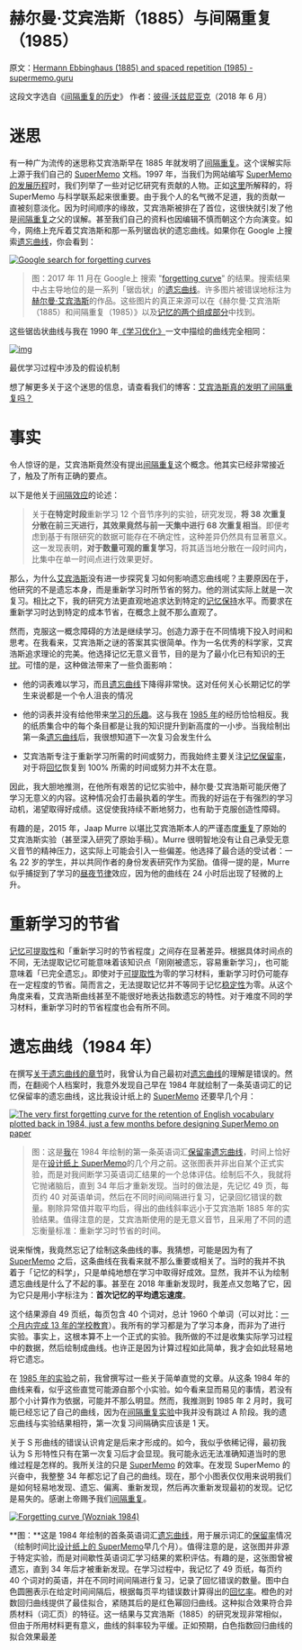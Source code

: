 # 赫尔曼·艾宾浩斯（1885）与间隔重复（1985）

原文：[Hermann Ebbinghaus (1885) and spaced repetition (1985) - supermemo.guru](https://supermemo.guru/wiki/Hermann_Ebbinghaus_(1885)_and_spaced_repetition_(1985))

这段文字选自《[间隔重复的历史](https://supermemo.guru/wiki/History_of_spaced_repetition)》 作者：[彼得·沃兹尼亚克](https://supermemo.guru/wiki/Piotr_Wozniak)（2018 年 6 月）

# 迷思

有一种广为流传的迷思称艾宾浩斯早在 1885 年就发明了[间隔重复](https://supermemo.guru/wiki/Spaced_repetition)。这个误解实际上源于我们自己的 [SuperMemo](https://supermemo.guru/wiki/SuperMemo) 文档。1997 年，当我们为网站编写 [SuperMemo 的发展历程](http://super-memory.com/english/history.htm)时，我们列举了一些对记忆研究有贡献的人物。正如[这里](https://supermemo.guru/wiki/Who_invented_the_name:_spaced_repetition%3F)所解释的，将 SuperMemo 与科学联系起来很重要。由于我个人的名气微不足道，我的贡献一直被刻意淡化。因为时间顺序的缘故，艾宾浩斯被排在了首位，这很快就引发了他是[间隔重复](https://supermemo.guru/wiki/Spaced_repetition)之父的误解。甚至我们自己的资料也因编辑不慎而朝这个方向演变。如今，网络上充斥着艾宾浩斯和那一系列锯齿状的遗忘曲线。如果你在 Google 上搜索[遗忘曲线](https://supermemo.guru/wiki/Forgetting_curve)，你会看到：

[![Google search for forgetting curves](https://supermemo.guru/images/thumb/8/8f/Google_search_for_forgetting_curves.jpg/400px-Google_search_for_forgetting_curves.jpg)](https://supermemo.guru/wiki/File:Google_search_for_forgetting_curves.jpg)

> 图：2017 年 11 月在 Google上 搜索 "[forgetting curve](https://supermemo.guru/wiki/Forgetting_curve)" 的结果。搜索结果中占主导地位的是一系列「锯齿状」的[遗忘曲线](https://supermemo.guru/wiki/Forgetting_curve)。许多图片被错误地标注为[赫尔曼·艾宾浩斯](https://en.wikipedia.org/wiki/Hermann_Ebbinghaus)的作品。这些图片的真正来源可以在《赫尔曼·艾宾浩斯（1885）和间隔重复（1985）》以及[记忆的两个组成部分](https://supermemo.guru/wiki/Two_components_of_memory)中找到。

这些锯齿状曲线与我在 1990 年[《学习优化》](https://supermemo.guru/wiki/Optimization_of_learning)一文中描绘的曲线完全相同：

[![img](https://supermemo.guru/images/thumb/0/0e/Hypothetical_mechanism_involved_in_the_process_of_optimal_learning.jpg/300px-Hypothetical_mechanism_involved_in_the_process_of_optimal_learning.jpg)](https://supermemo.guru/wiki/File:Hypothetical_mechanism_involved_in_the_process_of_optimal_learning.jpg)

最优学习过程中涉及的假设机制

想了解更多关于这个迷思的信息，请查看我们的博客：[艾宾浩斯真的发明了间隔重复吗？](http://www.supermemo.com/en/blog/did-ebbinghaus-invent-spaced-repetition)

# 事实

令人惊讶的是，艾宾浩斯竟然没有提出[间隔重复](https://supermemo.guru/wiki/Spaced_repetition)这个概念。他其实已经非常接近了，触及了所有正确的要点。

以下是他关于[间隔效应](https://supermemo.guru/wiki/Spacing_effect)的论述：

> 关于**在特定时段**重新学习 12 个音节序列的实验，研究发现，**将 38 次重复分散在前三天进行，其效果竟然与前一天集中进行 68 次重复相当**。即便考虑到基于有限研究的数据可能存在不确定性，这种差异仍然具有显著意义。这一发现表明，**对于数量可观的重复学习**，将其适当地分散在一段时间内，比集中在单一时间点进行效果更好。

那么，为什么[艾宾浩斯](https://supermemo.guru/wiki/Ebbinghaus)没有进一步探究复习如何影响遗忘曲线呢？主要原因在于，他研究的不是遗忘本身，而是重新学习时所节省的努力。他的测试实际上就是一次复习。相比之下，我的研究方法更直观地追求达到特定的[记忆保持](https://supermemo.guru/wiki/Retention)水平。而要求在重新学习时达到特定的成本节省，在概念上就不那么直观了。

然而，克服这一概念障碍的方法是继续学习。创造力源于在不同情境下投入时间和思考。在我看来，艾宾浩斯之谜的答案其实很简单。作为一名优秀的科学家，艾宾浩斯追求理论的完美。他选择记忆无意义音节，目的是为了最小化已有知识的[干扰](https://supermemo.guru/wiki/Interference)。可惜的是，这种做法带来了一些负面影响：

- 他的词表难以学习，而且[遗忘曲线](https://supermemo.guru/wiki/Forgetting_curve)下降得非常快。这对任何关心长期记忆的学生来说都是一个令人沮丧的情况

- 他的词表并没有给他带来[学习的乐趣](https://supermemo.guru/wiki/Pleasure_of_learning)。这与我在 [1985 年](https://supermemo.guru/wiki/Birthday_of_SuperMemo)的经历恰恰相反。我的纸质集合中的每个条目都是让我的知识提升到新高度的一小步。当我绘制出第一条[遗忘曲线](https://supermemo.guru/wiki/Forgetting_curve)后，我很想知道下一次复习会发生什么

- 艾宾浩斯专注于重新学习所需的时间或努力，而我始终主要关注[记忆保留率](https://supermemo.guru/wiki/Retention)，对于将[回忆](https://supermemo.guru/wiki/Recall)恢复到 100% 所需的时间或努力并不太在意。

因此，我大胆地推测，在他所有艰苦的记忆实验中，赫尔曼·艾宾浩斯可能厌倦了学习无意义的内容。这种情况会打击最执着的学生。而我的好运在于有强烈的学习动机，渴望取得好成绩。这促使我持续不断地努力，也有助于克服创造性障碍。

有趣的是，2015 年，Jaap Murre 以堪比艾宾浩斯本人的严谨态度[重复](http://journals.plos.org/plosone/article?id=10.1371/journal.pone.0120644)了原始的艾宾浩斯实验（甚至深入研究了原始手稿）。Murre 很明智地没有让自己承受无意义音节的精神压力，这实际上可能会引入一些偏差。他选择了最合适的受试者：一名 22 岁的学生，并以共同作者的身份发表研究作为奖励。值得一提的是，Murre 似乎捕捉到了学习的[昼夜节律](https://supermemo.guru/wiki/Circadian)效应，因为他的曲线在 24 小时后出现了轻微的上升。

# 重新学习的节省

[记忆可提取性](https://supermemo.guru/wiki/Retrievability)和「重新学习时的节省程度」之间存在显著差异。根据具体时间点的不同，无法提取记忆可能意味着该知识点「刚刚被遗忘，容易重新学习」，也可能意味着「已完全遗忘」。即使对于[可提取性](https://supermemo.guru/wiki/Retrievability)为零的学习材料，重新学习时仍可能存在一定程度的节省。简而言之，无法提取记忆并不等同于记忆[稳定性](https://supermemo.guru/wiki/Stability)为零。从这个角度来看，艾宾浩斯曲线甚至不能很好地表达指数遗忘的特性。对于难度不同的学习材料，重新学习时的节省程度也会有所不同。

# 遗忘曲线（1984 年）

在撰写[关于遗忘曲线的章节](https://supermemo.guru/wiki/Exponential_nature_of_forgetting)时，我曾认为自己最初对[遗忘曲线](https://supermemo.guru/wiki/Forgetting_curve)的理解是错误的。然而，在翻阅个人档案时，我意外发现自己早在 1984 年就绘制了一条英语词汇的记忆保留率的遗忘曲线，这比我设计纸上的 [SuperMemo](https://supermemo.guru/wiki/SuperMemo) 还要早几个月：

[![The very first forgetting curve for the retention of English vocabulary plotted back in 1984, just a few months before designing SuperMemo on paper](https://supermemo.guru/images/thumb/d/d0/Forgetting_curve_for_retention_of_English_vocabulary_%281984%29.jpg/600px-Forgetting_curve_for_retention_of_English_vocabulary_%281984%29.jpg)](https://supermemo.guru/wiki/File:Forgetting_curve_for_retention_of_English_vocabulary_(1984).jpg)

> 图：这是[我](https://supermemo.guru/wiki/Piotr_Wozniak)在 1984 年绘制的第一条英语词汇[保留率](https://supermemo.guru/wiki/Retention)[遗忘曲线](https://supermemo.guru/wiki/Forgetting_curve)，时间上恰好是在[设计纸上 SuperMemo](https://supermemo.guru/wiki/Birth_of_SuperMemo)的几个月之前。这张图表并非出自某个正式实验，而是对我间断学习英语词汇结果的一个总体评估。绘制后不久，我就将它抛诸脑后，直到 34 年后才重新发现。当时的做法是，先记忆 49 页，每页约 40 对英语单词，然后在不同时间间隔进行复习，记录回忆错误的数量。剔除异常值并取平均后，得出的曲线斜率远小于艾宾浩斯 1885 年的实验结果。值得注意的是，艾宾浩斯使用的是无意义音节，且采用了不同的遗忘衡量标准：重新学习时节省的时间。

说来惭愧，我竟然忘记了绘制这条曲线的事。我猜想，可能是因为有了 [SuperMemo](https://supermemo.guru/wiki/SuperMemo) 之后，这条曲线在我看来就不那么重要或相关了。当时的我并不执着于「记忆的科学」，只是单纯地想在学习中取得好成效。显然，我并不认为绘制遗忘曲线是什么了不起的事。甚至在 2018 年重新发现时，我差点又忽略了它，因为它只是用小字标注为：**首次记忆的平均遗忘速度**。

这个结果源自 49 页纸，每页包含 40 个词对，总计 1960 个单词（可以对比：[一个月内完成 13 年的学校教育](https://supermemo.guru/wiki/13_years_of_school_in_a_month)）。我所有的学习都是为了学习本身，而非为了进行实验。事实上，这根本算不上一个正式的实验。我所做的不过是收集实际学习过程中的数据，然后绘制成曲线。也许正是因为计算过程如此简单，我才会如此轻易地将它遗忘。

在 [1985 年的实验](https://supermemo.guru/wiki/Birth_of_SuperMemo)之前，我曾撰写过一些关于简单直觉的文章。从这条 1984 年的曲线来看，似乎这些直觉可能源自那个小实验。如今看来显而易见的事情，若没有那个小计算作为依据，可能并不那么明显。然而，我推测到 1985 年 2 月时，我可能已经忘记了自己的曲线，因为在[间隔重复实验](https://supermemo.guru/wiki/The_birthday_of_spaced_repetition:_July_31,_1985)中我并没有跳过 A 阶段。我的遗忘曲线与实验结果相符，第一次复习间隔确实应该是 1 天。

关于 S 形曲线的错误认识肯定是后来才形成的。如今，我似乎依稀记得，最初我认为 S 形特性只有在第一次复习后才会显现。我可能永远无法准确知道当时的思维过程是怎样的。我所关注的只是 [SuperMemo](https://supermemo.guru/wiki/SuperMemo) 的效率。在发现 SuperMemo 的兴奋中，我整整 34 年都忘记了自己的曲线。现在，那个小图表仅仅用来说明我们是如何轻易地发现、遗忘、偏离、重新发现，然后再次重新发现最初的发现。记忆是易失的。感谢上帝赐予我们[间隔重复](https://supermemo.guru/wiki/Spaced_repetition)。

[![Forgetting curve (Wozniak 1984)](https://supermemo.guru/images/thumb/d/de/Forgetting_curve_%28Wozniak_1984%29.jpg/800px-Forgetting_curve_%28Wozniak_1984%29.jpg)](https://supermemo.guru/wiki/File:Forgetting_curve_(Wozniak_1984).jpg)

**图：**这是 1984 年绘制的首条英语词汇[遗忘曲线](https://supermemo.guru/wiki/Forgetting_curve)，用于展示词汇的[保留率](https://supermemo.guru/wiki/Retention)情况（绘制时间比[设计纸上的 SuperMemo](https://supermemo.guru/wiki/Birth_of_SuperMemo)早几个月）。值得注意的是，这张图并非源于特定实验，而是对间歇性英语词汇学习结果的累积评估。有趣的是，这张图曾被遗忘，直到 34 年后才被重新发现。在学习过程中，我记忆了 49 页纸，每页约 40 个词对的英语，并在不同时间间隔进行复习，记录了回忆错误的数量。图中白色圆圈表示在给定时间间隔后，根据每页平均错误数计算得出的[回忆率](https://supermemo.guru/wiki/Recall)。橙色的对数回归曲线提供了最佳拟合，紧随其后的是红色幂回归曲线。这种拟合效果符合异质材料（词汇页）的特征。这一结果与艾宾浩斯（1885）的研究发现非常相似，但由于所用材料更有意义，曲线的斜率较为平缓。正如预期，白色指数回归曲线的拟合效果最差